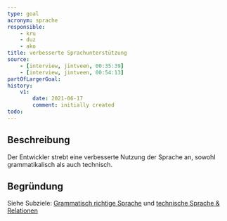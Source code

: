 ```yaml
---
type: goal
acronym: sprache
responsible: 
    - kru
    - duz
    - ako
title: verbesserte Sprachunterstützung 
source:
    - [interview, jintveen, 00:35:39]
    - [interview, jintveen, 00:54:13]
partOfLargerGoal: 
history:
    v1:
        date: 2021-06-17
        comment: initially created
todo: 
---
```


## Beschreibung

Der Entwickler strebt eine verbesserte Nutzung der Sprache an, sowohl grammatikalisch als auch technisch.

## Begründung

Siehe Subziele: [Grammatisch richtige Sprache]("/../wmaGramLang.md") und [technische Sprache & Relationen]("/../wmaTechnicalLang.md)